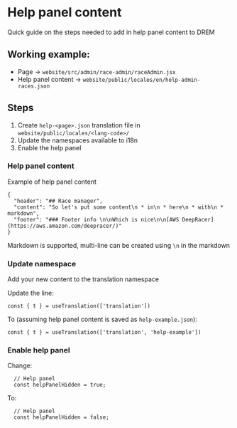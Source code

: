 # Help panel content

Quick guide on the steps needed to add in help panel content to DREM

## Working example:

-   Page → `website/src/admin/race-admin/raceAdmin.jsx `
-   Help panel content → `website/public/locales/en/help-admin-races.json`

## Steps

1. Create `help-<page>.json` translation file in `website/public/locales/<lang-code>/`
1. Update the namespaces available to i18n
1. Enable the help panel

### Help panel content

Example of help panel content

```
{
  "header": "## Race manager",
  "content": "So let's put some content\n * in\n * here\n * with\n * markdown",
  "footer": "### Footer info \n\nWhich is nice\n\n[AWS DeepRacer](https://aws.amazon.com/deepracer/)"
}
```

Markdown is supported, multi-line can be created using `\n` in the markdown

### Update namespace

Add your new content to the translation namespace

Update the line:

```
const { t } = useTranslation(['translation'])
```

To (assuming help panel content is saved as `help-example.json`):

```
const { t } = useTranslation(['translation', 'help-example'])
```

### Enable help panel

Change:

```
  // Help panel
  const helpPanelHidden = true;
```

To:

```
  // Help panel
  const helpPanelHidden = false;
```
